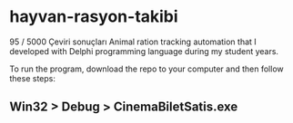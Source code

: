 # hayvan-rasyon-takibi
95 / 5000 Çeviri sonuçları Animal ration tracking automation that I developed with Delphi programming language during my student years. 

To run the program, download the repo to your computer and then follow these steps: 
## Win32 > Debug > CinemaBiletSatis.exe
